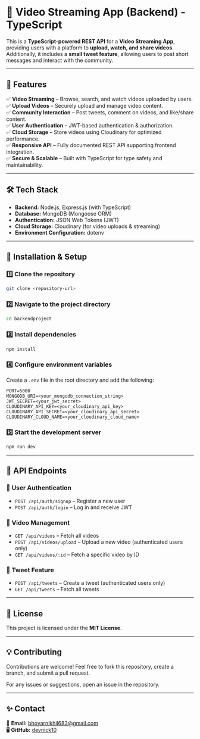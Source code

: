 # 🎥 Video Streaming App (Backend) - TypeScript

This is a **TypeScript-powered REST API** for a **Video Streaming App**, providing users with a platform to **upload, watch, and share videos**. Additionally, it includes a **small tweet feature**, allowing users to post short messages and interact with the community.

---

## 🚀 Features

✅ **Video Streaming** – Browse, search, and watch videos uploaded by users.  
✅ **Upload Videos** – Securely upload and manage video content.  
✅ **Community Interaction** – Post tweets, comment on videos, and like/share content.  
✅ **User Authentication** – JWT-based authentication & authorization.  
✅ **Cloud Storage** – Store videos using Cloudinary for optimized performance.  
✅ **Responsive API** – Fully documented REST API supporting frontend integration.  
✅ **Secure & Scalable** – Built with TypeScript for type safety and maintainability.  

---

## 🛠️ Tech Stack

- **Backend:** Node.js, Express.js (with TypeScript)  
- **Database:** MongoDB (Mongoose ORM)  
- **Authentication:** JSON Web Tokens (JWT)  
- **Cloud Storage:** Cloudinary (for video uploads & streaming)  
- **Environment Configuration:** dotenv  

---

## 🔧 Installation & Setup

### 1️⃣ Clone the repository
```sh
git clone <repository-url>
```

### 2️⃣ Navigate to the project directory
```sh
cd backendproject
```

### 3️⃣ Install dependencies
```sh
npm install
```

### 4️⃣ Configure environment variables
Create a `.env` file in the root directory and add the following:
```env
PORT=5000
MONGODB_URI=<your_mongodb_connection_string>
JWT_SECRET=<your_jwt_secret>
CLOUDINARY_API_KEY=<your_cloudinary_api_key>
CLOUDINARY_API_SECRET=<your_cloudinary_api_secret>
CLOUDINARY_CLOUD_NAME=<your_cloudinary_cloud_name>
```

### 5️⃣ Start the development server
```sh
npm run dev
```

---

## 📖 API Endpoints

### 🔹 **User Authentication**
- `POST /api/auth/signup` – Register a new user  
- `POST /api/auth/login` – Log in and receive JWT  

### 🔹 **Video Management**
- `GET /api/videos` – Fetch all videos  
- `POST /api/videos/upload` – Upload a new video (authenticated users only)  
- `GET /api/videos/:id` – Fetch a specific video by ID  

### 🔹 **Tweet Feature**
- `POST /api/tweets` – Create a tweet (authenticated users only)  
- `GET /api/tweets` – Fetch all tweets  

---

## 📜 License
This project is licensed under the **MIT License**.

---

## 💡 Contributing
Contributions are welcome! Feel free to fork this repository, create a branch, and submit a pull request.

For any issues or suggestions, open an issue in the repository.

---

## ✨ Contact
📧 **Email:** [bhoyarnikhil683@gmail.com](mailto:bhoyarnikhil683@gmail.com)  
🖥️ **GitHub:** [devnick10](https://github.com/devnick10)  

